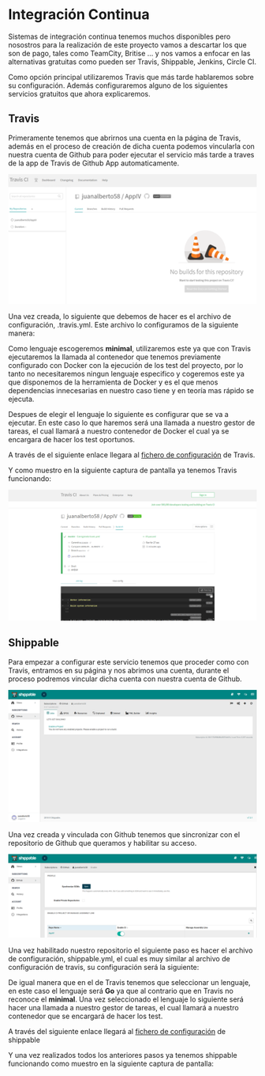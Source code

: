 # Integración Continua

Sistemas de integración continua tenemos muchos disponibles pero nosostros para la realización de este proyecto vamos a descartar los que son de pago, tales como TeamCity, Britise ... y nos vamos a enfocar en las alternativas gratuitas como pueden ser Travis, Shippable, Jenkins, Circle CI.

Como opción principal utilizaremos Travis que más tarde hablaremos sobre su configuración. Además configuraremos alguno de los siguientes servicios gratuitos que ahora explicaremos.


## Travis

Primeramente tenemos que abrirnos una cuenta en la página de Travis, además en el proceso de creación de dicha cuenta podemos vincularla con nuestra cuenta de Github para poder ejecutar el servicio más tarde a traves de la app de Travis de Github App automaticamente.

![travis1](../image/travis1.png)

Una vez creada, lo siguiente que debemos de hacer es el archivo de configuración, .travis.yml. Este archivo lo configuramos de la siguiente manera:

Como lenguaje escogeremos **minimal**, utilizaremos este ya que con Travis ejecutaremos la llamada al contenedor que tenemos previamente configurado con Docker con la ejecución de los test del proyecto, por lo tanto no necesitaremos ningun lenguaje especifico y cogeremos este ya que disponemos de la herramienta de Docker y es el que menos dependencias innecesarias en nuestro caso tiene y en teoría mas rápido se ejecuta.

Despues de elegir el lenguaje lo siguiente es configurar que se va a ejecutar. En este caso lo que haremos será una llamada a nuestro gestor de tareas, el cual llamará a nuestro contenedor de Docker el cual ya se encargara de hacer los test oportunos.

A través de el siguiente enlace llegara al [fichero de configuración](https://github.com/juanalberto58/AppIV/blob/master/.travis.yml) de Travis.

Y como muestro en la siguiente captura de pantalla ya tenemos Travis funcionando:

![Travis-funcionando](../image/travis-funcionando.png)





## Shippable


Para empezar a configurar este servicio tenemos que proceder como con Travis, entramos en su página y nos abrimos una cuenta, durante el proceso podremos vincular dicha cuenta con nuestra cuenta de Github.

![Shippable](../image/shippable.png)

Una vez creada y vinculada con Github tenemos que sincronizar con el repositorio de Github que queramos y habilitar su acceso. 

![Shippable1](../image/shippable1.png)

Una vez habilitado nuestro repositorio el siguiente paso es hacer el archivo de configuración, shippable.yml, el cual es muy similar al archivo de configuración de travis, su configuración será la siguiente:

De igual manera que en el de Travis tenemos que seleccionar un lenguaje, en este caso el lenguaje será **Go** ya que al contrario que en Travis no reconoce el **minimal**. 
Una vez seleccionado el lenguaje lo siguiente será hacer una llamada a nuestro gestor de tareas, el cual llamará a nuestro contenedor que se encargará de hacer los test.

A través del siguiente enlace llegará al [fichero de configuración](https://github.com/juanalberto58/AppIV/blob/master/shippable.yml) de shippable

Y una vez realizados todos los anteriores pasos ya tenemos shippable funcionando como muestro en la siguiente captura de pantalla:

